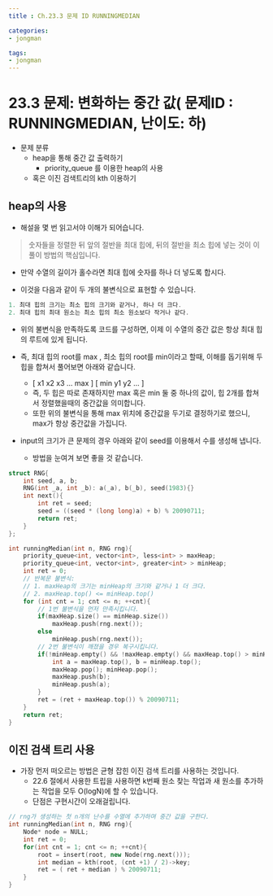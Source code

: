 ```yaml
---
title : Ch.23.3 문제 ID RUNNINGMEDIAN

categories:
- jongman

tags:
- jongman
---
```


# 23.3 문제: 변화하는 중간 값( 문제ID : RUNNINGMEDIAN, 난이도: 하)
[algo]: <https://algospot.com/judge/problem/read/RUNNINGMEDIAN>

- 문제 분류
    - heap을 통해 중간 값 출력하기
        - priority_queue 를 이용한 heap의 사용
    - 혹은 이진 검색트리의 kth 이용하기


## heap의 사용

- 해설을 몇 번 읽고서야 이해가 되어습니다.

> 숫자들을 정렬한 뒤 앞의 절반을 최대 힙에, 뒤의 절반을 최소 힙에 넣는 것이 이 풀이 방법의
> 핵심입니다.

- 만약 수열의 길이가 홀수라면 최대 힙에 숫자를 하나 더 넣도록 합시다.

- 이것을 다음과 같이 두 개의 불변식으로 표현할 수 있습니다.

```cpp
1. 최대 힙의 크기는 최소 힙의 크기와 같거나, 하나 더 크다.
2. 최대 힙의 최대 원소는 최소 힙의 최소 원소보다 작거나 같다.
```

- 위의 불변식을 만족하도록 코드를 구성하면, 이제 이 수열의 중간 값은 항상 최대 힙의 루트에 있게 됩니다.
- 즉, 최대 힙의 root를 max , 최소 힙의 root를 min이라고 할때, 이해를 돕기위해 두 힙을 합쳐서
  풀어보면 아래와 같습니다.
  - [ x1 x2 x3 ... max ] [ min y1 y2 ... ]
  - 즉, 두 힙은 따로 존재하지만 max 혹은 min 둘 중 하나의 값이, 힙 2개를 합쳐서 정렬했을때의
    중간값을 의미합니다.
  - 또한 위의 불변식을 통해 max 위치에 중간값을 두기로 결정하기로 했으니, max가 항상 중간값을
    가집니다.

- input의 크기가 큰 문제의 경우 아래와 같이 seed를 이용해서 수를 생성해 냅니다.
    - 방법을 눈여겨 보면 좋을 것 같습니다.

```cpp
struct RNG{
    int seed, a, b;
    RNG(int _a, int _b): a(_a), b(_b), seed(1983){}
    int next(){
        int ret = seed;
        seed = ((seed * (long long)a) + b) % 20090711;
        return ret;
    }
};

int runningMedian(int n, RNG rng){
    priority_queue<int, vector<int>, less<int> > maxHeap;
    priority_queue<int, vector<int>, greater<int> > minHeap;
    int ret = 0;
    // 반복문 불변식:
    // 1. maxHeap의 크기는 minHeap의 크기와 같거나 1 더 크다.
    // 2. maxHeap.top() <= minHeap.top()
    for (int cnt = 1; cnt <= n; ++cnt){
        // 1번 불변식을 먼저 만족시킵니다.
        if(maxHeap.size() == minHeap.size())
            maxHeap.push(rng.next());
        else
            minHeap.push(rng.next());
        // 2번 불변식이 깨졌을 경우 복구시킵니다.
        if(!minHeap.empty() && !maxHeap.empty() && maxHeap.top() > minHeap.top()){
            int a = maxHeap.top(), b = minHeap.top();
            maxHeap.pop(); minHeap.pop();
            maxHeap.push(b);
            minHeap.push(a);
        }
        ret = (ret + maxHeap.top()) % 20090711;
    }
    return ret;
}
```


## 이진 검색 트리 사용

- 가장 먼저 떠오르는 방법은 균형 잡힌 이진 검색 트리를 사용하는 것입니다.
    - 22.6 절에서 사용한 트립을 사용하면 k번째 원소 찾는 작업과 새 원소를 추가하는 작업을 모두
      O(logN)에 할 수 있습니다.
    - 단점은 구현시간이 오래걸립니다.

```cpp
// rng가 생성하는 첫 n개의 난수를 수열에 추가하며 중간 값을 구한다.
int runningMedian(int n, RNG rng){
    Node* node = NULL;
    int ret = 0;
    for(int cnt = 1; cnt <= n; ++cnt){
        root = insert(root, new Node(rng.next()));
        int median = kth(root, (cnt +1) / 2)->key;
        ret = ( ret + median ) % 20090711;
    }
}
```

